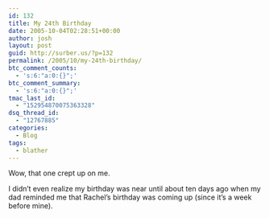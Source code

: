 ```yaml
---
id: 132
title: My 24th Birthday
date: 2005-10-04T02:28:51+00:00
author: josh
layout: post
guid: http://surber.us/?p=132
permalink: /2005/10/my-24th-birthday/
btc_comment_counts:
  - 's:6:"a:0:{}";'
btc_comment_summary:
  - 's:6:"a:0:{}";'
tmac_last_id:
  - "152954870075363328"
dsq_thread_id:
  - "12767885"
categories:
  - Blog
tags:
  - blather
---
```

Wow, that one crept up on me.

I didn’t even realize my birthday was near until about ten days ago when my dad reminded me that Rachel’s birthday was coming up (since it’s a week before mine).